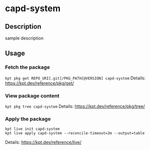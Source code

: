 # capd-system

## Description
sample description

## Usage

### Fetch the package
`kpt pkg get REPO_URI[.git]/PKG_PATH[@VERSION] capd-system`
Details: https://kpt.dev/reference/pkg/get/

### View package content
`kpt pkg tree capd-system`
Details: https://kpt.dev/reference/pkg/tree/

### Apply the package
```
kpt live init capd-system
kpt live apply capd-system --reconcile-timeout=2m --output=table
```
Details: https://kpt.dev/reference/live/
